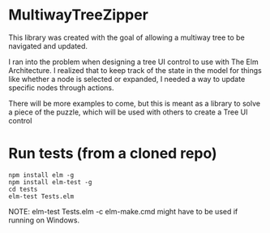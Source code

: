 # MultiwayTreeZipper

This library was created with the goal of allowing a multiway tree to be
navigated and updated.

I ran into the problem when designing a tree UI control to use with The Elm
Architecture. I realized that to keep track of the state in the model for things
like whether a node is selected or expanded, I needed a way to update specific
nodes through actions.

There will be more examples to come, but this is meant as a library to solve a
piece of the puzzle, which will be used with others to create a Tree UI control

# Run tests (from a cloned repo)
    npm install elm -g
    npm install elm-test -g
    cd tests
    elm-test Tests.elm
    
NOTE: elm-test Tests.elm -c elm-make.cmd might have to be used if running on Windows.
